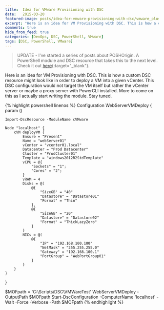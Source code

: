 ```yaml
---
title:  Idea for VMware Provisioning with DSC
date:   2015-03-20
featured-image: posts/idea-for-vmware-provisioning-with-dsc/vmware_plus_powershell.png
excerpt: "Here is an idea for VM Provisioning with DSC. This is how a custom DSC resource might look like in order to deploy a VM into a given vCenter. This DSC configuration would not target the VM itself but rather the vCenter server or maybe a proxy server with PowerCLI installed."
comments: true
hide_from_feed: true
categories: [DevOps, DSC, PowerShell, VMware]
tags: [DSC, PowerShell, VMware]
---
```


>UPDATE - I've started a series of posts about POSHOrigin. A PowerShell module and DSC resource that takes this to the next level. Check it out [here](http://devblackops.io/poshorigin-part-1-summary/){:target="_blank"}.

Here is an idea for VM Provisioning with DSC. This is how a custom DSC resource might look like in order to deploy a VM into a given vCenter. This DSC configuration would not target the VM itself but rather the vCenter server or maybe a proxy server with PowerCLI installed. More to come on this as I actually start writing the module. Stay tuned.

{% highlight powershell linenos %}
Configuration WebServerVMDeploy {
    param ()

    Import-DscResource -ModuleName cVMware

    Node "localhost" {
        cVM deployVM {
            Ensure = "Present"
            Name = "webServer01"
            vCenter = "vcenter01.local"
            Datacenter = "Prod Datacenter"
            Cluster = "ProdCluster01"
            Template = "windows2012R2StdTemplate"
            vCPU = @{
                "Sockets" = "1";
                "Cores" = "2";
            }
            vRAM = 4
            Disks = @(
                @{
                    "SizeGB" = "40"
                    "Datastore" = "Datastore01"
                    "Format" = "Thin"
                },
                @{
                    "SizeGB" = "20"
                    "Datastore" = "Datastore02"
                    "Format" = "ThickLazyZero"
                }
            )
            NICs = @(
                @{
                    "IP" = "192.168.100.100"
                    "NetMask" = "255.255.255.0"
                    "Gateway" = "192.168.100.1"
                    "PortGroup" = "WebPortGroup01"
                }
            )
        }
    }
}

$MOFpath = 'C:\Scripts\DSC\VMWareTest'
WebServerVMDeploy -OutputPath $MOFpath
Start-DscConfiguration -ComputerName 'localhost' -Wait -Force -Verbose -Path $MOFpath
{% endhighlight %}
